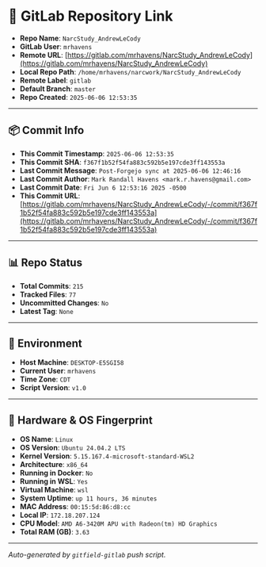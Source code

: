 # 🔗 GitLab Repository Link

- **Repo Name**: `NarcStudy_AndrewLeCody`
- **GitLab User**: `mrhavens`
- **Remote URL**: [https://gitlab.com/mrhavens/NarcStudy_AndrewLeCody](https://gitlab.com/mrhavens/NarcStudy_AndrewLeCody)
- **Local Repo Path**: `/home/mrhavens/narcwork/NarcStudy_AndrewLeCody`
- **Remote Label**: `gitlab`
- **Default Branch**: `master`
- **Repo Created**: `2025-06-06 12:53:35`

---

## 📦 Commit Info

- **This Commit Timestamp**: `2025-06-06 12:53:35`
- **This Commit SHA**: `f367f1b52f54fa883c592b5e197cde3ff143553a`
- **Last Commit Message**: `Post-Forgejo sync at 2025-06-06 12:46:16`
- **Last Commit Author**: `Mark Randall Havens <mark.r.havens@gmail.com>`
- **Last Commit Date**: `Fri Jun 6 12:53:16 2025 -0500`
- **This Commit URL**: [https://gitlab.com/mrhavens/NarcStudy_AndrewLeCody/-/commit/f367f1b52f54fa883c592b5e197cde3ff143553a](https://gitlab.com/mrhavens/NarcStudy_AndrewLeCody/-/commit/f367f1b52f54fa883c592b5e197cde3ff143553a)

---

## 📊 Repo Status

- **Total Commits**: `215`
- **Tracked Files**: `77`
- **Uncommitted Changes**: `No`
- **Latest Tag**: `None`

---

## 🧽 Environment

- **Host Machine**: `DESKTOP-E5SGI58`
- **Current User**: `mrhavens`
- **Time Zone**: `CDT`
- **Script Version**: `v1.0`

---

## 🧬 Hardware & OS Fingerprint

- **OS Name**: `Linux`
- **OS Version**: `Ubuntu 24.04.2 LTS`
- **Kernel Version**: `5.15.167.4-microsoft-standard-WSL2`
- **Architecture**: `x86_64`
- **Running in Docker**: `No`
- **Running in WSL**: `Yes`
- **Virtual Machine**: `wsl`
- **System Uptime**: `up 11 hours, 36 minutes`
- **MAC Address**: `00:15:5d:86:d8:cc`
- **Local IP**: `172.18.207.124`
- **CPU Model**: `AMD A6-3420M APU with Radeon(tm) HD Graphics`
- **Total RAM (GB)**: `3.63`

---

_Auto-generated by `gitfield-gitlab` push script._
